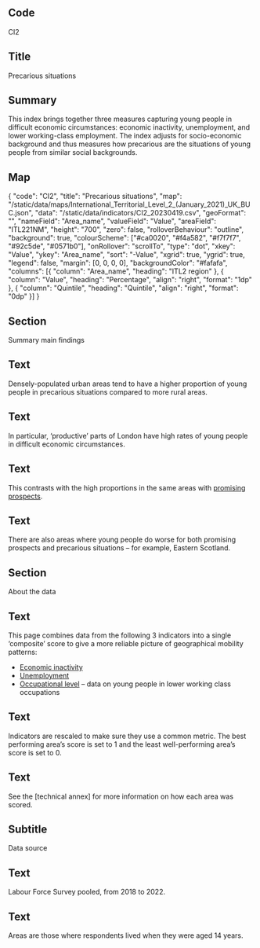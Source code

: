## Code
CI2

## Title
Precarious situations

## Summary
This index brings together three measures capturing young people in difficult economic circumstances: economic inactivity, unemployment, and lower working-class employment. The index adjusts for socio-economic background and thus measures how precarious are the situations of young people from similar social backgrounds.

## Map
{ "code": "CI2", "title": "Precarious situations", "map": "/static/data/maps/International_Territorial_Level_2_(January_2021)_UK_BUC.json", "data": "/static/data/indicators/CI2_20230419.csv", "geoFormat": "", "nameField": "Area_name", "valueField": "Value", "areaField": "ITL221NM", "height": "700", "zero": false, "rolloverBehaviour": "outline", "background": true, "colourScheme": ["#ca0020", "#f4a582", "#f7f7f7", "#92c5de", "#0571b0"], "onRollover": "scrollTo", "type": "dot", "xkey": "Value", "ykey": "Area_name", "sort": "-Value", "xgrid": true, "ygrid": true, "legend": false, "margin": [0, 0, 0, 0], "backgroundColor": "#fafafa", "columns": [{ "column": "Area_name", "heading": "ITL2 region" }, { "column": "Value", "heading": "Percentage", "align": "right", "format": "1dp" }, { "column": "Quintile", "heading": "Quintile", "align": "right", "format": "0dp" }] }

## Section
Summary main findings

## Text
Densely-populated urban areas tend to have a higher proportion of young people in precarious situations compared to more rural areas.

## Text
In particular, ‘productive’ parts of London have high rates of young people in difficult economic circumstances.

## Text
This contrasts with the high proportions in the same areas with <a href="/intermediate_outcomes/composite_indices/promising_prospects" class="govuk-link">promising prospects</a>.

## Text
There are also areas where young people do worse for both promising prospects and precarious situations – for example, Eastern Scotland.

## Section
About the data

## Text
This page combines data from the following 3 indicators into a single ‘composite’ score to give a more reliable picture of geographical mobility patterns:

<ul class="govuk-list list-disc">
    <li><a href="/intermediate_outcomes/work_in_early_adulthood_(25_to_29_years)/economic_activity" class="govuk-link">Economic inactivity</a></li>
    <li><a href="/intermediate_outcomes/work_in_early_adulthood_(25_to_29_years)/unemployment" class="govuk-link">Unemployment</a></li>
    <li><a href="/intermediate_outcomes/work_in_early_adulthood_(25_to_29_years)/occupational_level" class="govuk-link">Occupational level</a> – data on young people in lower working class occupations</li>
</ul>

## Text
Indicators are rescaled to make sure they use a common metric. The best performing area’s score is set to 1 and the least well-performing area’s score is set to 0.

## Text
See the [technical annex] for more information on how each area was scored.

## Subtitle
Data source

## Text
Labour Force Survey pooled, from 2018 to 2022.

## Text
Areas are those where respondents lived when they were aged 14 years.
